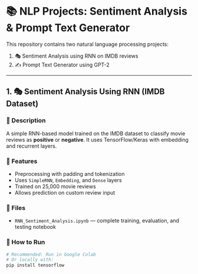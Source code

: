 # 📚 NLP Projects: Sentiment Analysis & Prompt Text Generator

This repository contains two natural language processing projects:
1. 🎭 Sentiment Analysis using RNN on IMDB reviews  
2. ✍️ Prompt Text Generator using GPT-2

---

## 1. 🎭 Sentiment Analysis Using RNN (IMDB Dataset)

### 🧠 Description
A simple RNN-based model trained on the IMDB dataset to classify movie reviews as **positive** or **negative**. It uses TensorFlow/Keras with embedding and recurrent layers.

### 🔨 Features
- Preprocessing with padding and tokenization
- Uses `SimpleRNN`, `Embedding`, and `Dense` layers
- Trained on 25,000 movie reviews
- Allows prediction on custom review input

### 📁 Files
- `RNN_Sentiment_Analysis.ipynb` — complete training, evaluation, and testing notebook

### 🚀 How to Run
```bash
# Recommended: Run in Google Colab
# Or locally with:
pip install tensorflow
